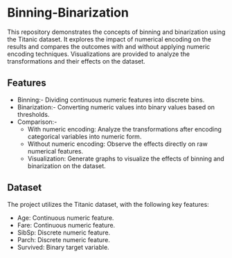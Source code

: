 # Binning-Binarization

This repository demonstrates the concepts of binning and binarization using the Titanic dataset. It explores the impact of numerical encoding on the results and compares the outcomes with and without applying numeric encoding techniques. Visualizations are provided to analyze the transformations and their effects on the dataset.

## Features
- Binning:- Dividing continuous numeric features into discrete bins.
- Binarization:- Converting numeric values into binary values based on thresholds.
- Comparison:-
  - With numeric encoding: Analyze the transformations after encoding categorical variables into numeric form.
  - Without numeric encoding: Observe the effects directly on raw numerical features.
  - Visualization: Generate graphs to visualize the effects of binning and binarization on the dataset.

## Dataset
The project utilizes the Titanic dataset, with the following key features:
- Age: Continuous numeric feature.
- Fare: Continuous numeric feature.
- SibSp: Discrete numeric feature.
- Parch: Discrete numeric feature.
- Survived: Binary target variable.
